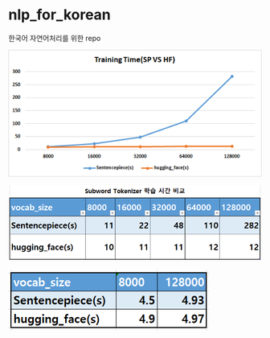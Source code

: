 # nlp_for_korean
한국어 자연어처리를 위한 repo

![initial](https://github.com/keep-steady/NLP_for_korean/blob/main/1.make_korean_tokenizer/img/img2.png)

![initial](https://github.com/keep-steady/NLP_for_korean/blob/main/1.make_korean_tokenizer/img/img1.png)

![initial](https://github.com/keep-steady/NLP_for_korean/blob/main/1.make_korean_tokenizer/img/img3.png)
